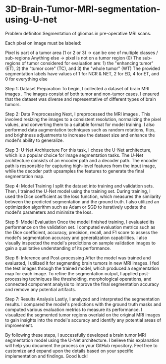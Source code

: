 # 3D-Brain-Tumor-MRI-segmentation-using-U-net
Problem definiton
Segmentation of gliomas in pre-operative MRI scans.

Each pixel on image must be labeled:

Pixel is part of a tumor area (1 or 2 or 3) -> can be one of multiple classes / sub-regions
Anything else -> pixel is not on a tumor region (0)
The sub-regions of tumor considered for evaluation are: 1) the "enhancing tumor" (ET), 2) the "tumor core" (TC), and 3) the "whole tumor" (WT) The provided segmentation labels have values of 1 for NCR & NET, 2 for ED, 4 for ET, and 0 for everything else


Step 1: Dataset Preparation
To begin, I collected a dataset of brain MRI images . The images consist of both tumor and non-tumor cases. I ensured that the dataset was diverse and representative of different types of brain tumors.

Step 2: Data Preprocessing
Next, I preprocessed the MRI images . This involved resizing the images to a consistent resolution, normalizing the pixel values, and converting them to a suitable format for model training. I also performed data augmentation techniques such as random rotations, flips, and brightness adjustments to increase the dataset size and enhance the model's ability to generalize.

Step 3: U-Net Architecture
For this task, I chose the U-Net architecture, which is a popular choice for image segmentation tasks. The U-Net architecture consists of an encoder path and a decoder path. The encoder path is responsible for capturing high-level features from the input image, while the decoder path upsamples the features to generate the final segmentation map.

Step 4: Model Training
I split the dataset into training and validation sets. Then, I trained the U-Net model using the training set. During training, I used the Dice coefficient as the loss function, which measures the similarity between the predicted segmentation and the ground truth. I also utilized an optimization algorithm such as Adam or SGD to iteratively update the model's parameters and minimize the loss.

Step 5: Model Evaluation
Once the model finished training, I evaluated its performance on the validation set. I computed evaluation metrics such as the Dice coefficient, accuracy, precision, recall, and F1 score to assess the model's segmentation accuracy and generalization capabilities. I also visually inspected the model's predictions on sample validation images to gain a qualitative understanding of its performance.

Step 6: Inference and Post-processing
After the model was trained and evaluated, I utilized it for segmenting brain tumors in new MRI images. I fed the test images through the trained model, which produced a segmentation map for each image. To refine the segmentation output, I applied post-processing techniques like thresholding, morphological operations, and connected component analysis to improve the final segmentation accuracy and remove any potential artifacts.

Step 7: Results Analysis
Lastly, I analyzed and interpreted the segmentation results. I compared the model's predictions with the ground truth masks and computed various evaluation metrics to measure its performance. I visualized the segmented tumor regions overlaid on the original MRI images to gain insights into the model's accuracy and identify any potential areas of improvement.

By following these steps, I successfully developed a brain tumor MRI segmentation model using the U-Net architecture. I believe this explanation will help you document the process on your GitHub repository. Feel free to customize and expand upon the details based on your specific implementation and findings. Good luck!





